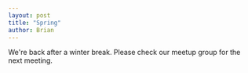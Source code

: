 ```yaml
---
layout: post
title: "Spring"
author: Brian
---
```


We're back after a winter break. Please check our meetup group for the next meeting.